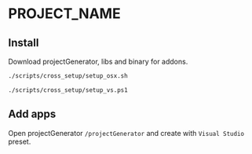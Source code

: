 # PROJECT_NAME

## Install

Download projectGenerator, libs and binary for addons.

```sh
./scripts/cross_setup/setup_osx.sh
```

```
./scripts/cross_setup/setup_vs.ps1
```

## Add apps

Open projectGenerator `/projectGenerator` and create with `Visual Studio` preset.
